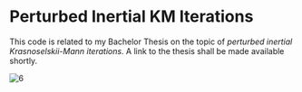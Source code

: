 # Perturbed Inertial KM Iterations

This code is related to my Bachelor Thesis on the topic of *perturbed inertial Krasnoselskii-Mann iterations*. A link to the thesis shall be made available shortly.

![6](https://user-images.githubusercontent.com/20707753/236469133-1dd1d4fd-4562-43f3-ae8c-38fd2b02c377.png)
